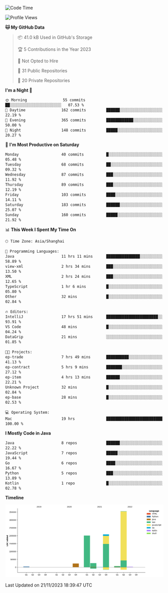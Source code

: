 <!--START_SECTION:waka-->
![Code Time](http://img.shields.io/badge/Code%20Time-2%2C133%20hrs%2038%20mins-blue)

![Profile Views](http://img.shields.io/badge/Profile%20Views-0-blue)

**🐱 My GitHub Data** 

> 📦 41.0 kB Used in GitHub's Storage 
 > 
> 🏆 5 Contributions in the Year 2023
 > 
> 🚫 Not Opted to Hire
 > 
> 📜 31 Public Repositories 
 > 
> 🔑 20 Private Repositories 
 > 
**I'm a Night 🦉** 

```text
🌞 Morning                55 commits          ██░░░░░░░░░░░░░░░░░░░░░░░   07.53 % 
🌆 Daytime                162 commits         ██████░░░░░░░░░░░░░░░░░░░   22.19 % 
🌃 Evening                365 commits         ████████████░░░░░░░░░░░░░   50.00 % 
🌙 Night                  148 commits         █████░░░░░░░░░░░░░░░░░░░░   20.27 % 
```
📅 **I'm Most Productive on Saturday** 

```text
Monday                   40 commits          █░░░░░░░░░░░░░░░░░░░░░░░░   05.48 % 
Tuesday                  68 commits          ██░░░░░░░░░░░░░░░░░░░░░░░   09.32 % 
Wednesday                87 commits          ███░░░░░░░░░░░░░░░░░░░░░░   11.92 % 
Thursday                 89 commits          ███░░░░░░░░░░░░░░░░░░░░░░   12.19 % 
Friday                   103 commits         ████░░░░░░░░░░░░░░░░░░░░░   14.11 % 
Saturday                 183 commits         ██████░░░░░░░░░░░░░░░░░░░   25.07 % 
Sunday                   160 commits         █████░░░░░░░░░░░░░░░░░░░░   21.92 % 
```


📊 **This Week I Spent My Time On** 

```text
🕑︎ Time Zone: Asia/Shanghai

💬 Programming Languages: 
Java                     11 hrs 11 mins      ███████████████░░░░░░░░░░   58.89 % 
view-xml                 2 hrs 34 mins       ███░░░░░░░░░░░░░░░░░░░░░░   13.50 % 
XML                      2 hrs 24 mins       ███░░░░░░░░░░░░░░░░░░░░░░   12.65 % 
TypeScript               1 hr 6 mins         █░░░░░░░░░░░░░░░░░░░░░░░░   05.80 % 
Other                    32 mins             █░░░░░░░░░░░░░░░░░░░░░░░░   02.84 % 

🔥 Editors: 
IntelliJ                 17 hrs 51 mins      ███████████████████████░░   93.91 % 
VS Code                  48 mins             █░░░░░░░░░░░░░░░░░░░░░░░░   04.24 % 
DataGrip                 21 mins             ░░░░░░░░░░░░░░░░░░░░░░░░░   01.85 % 

🐱‍💻 Projects: 
ep-trade                 7 hrs 49 mins       ██████████░░░░░░░░░░░░░░░   41.13 % 
ep-contract              5 hrs 9 mins        ███████░░░░░░░░░░░░░░░░░░   27.12 % 
ep-item                  4 hrs 13 mins       ██████░░░░░░░░░░░░░░░░░░░   22.21 % 
Unknown Project          32 mins             █░░░░░░░░░░░░░░░░░░░░░░░░   02.84 % 
ep-base                  28 mins             █░░░░░░░░░░░░░░░░░░░░░░░░   02.53 % 

💻 Operating System: 
Mac                      19 hrs              █████████████████████████   100.00 % 
```

**I Mostly Code in Java** 

```text
Java                     8 repos             ██████░░░░░░░░░░░░░░░░░░░   22.22 % 
JavaScript               7 repos             █████░░░░░░░░░░░░░░░░░░░░   19.44 % 
Go                       6 repos             ████░░░░░░░░░░░░░░░░░░░░░   16.67 % 
Python                   5 repos             ███░░░░░░░░░░░░░░░░░░░░░░   13.89 % 
Kotlin                   1 repo              █░░░░░░░░░░░░░░░░░░░░░░░░   02.78 % 
```



**Timeline**

![Lines of Code chart](https://raw.githubusercontent.com/youtiaoguagua/youtiaoguagua/master/assets/bar_graph.png)


 Last Updated on 21/11/2023 18:39:47 UTC
<!--END_SECTION:waka-->